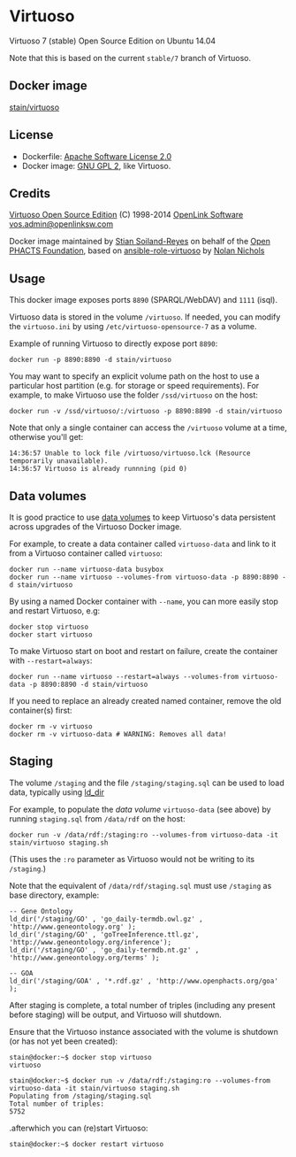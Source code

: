 # Virtuoso

Virtuoso 7 (stable) Open Source Edition on Ubuntu 14.04

Note that this is based on the current `stable/7` branch of Virtuoso. 

## Docker image

[stain/virtuoso](https://registry.hub.docker.com/u/stain/virtuoso/)


## License

* Dockerfile: [Apache Software License 2.0](LICENSE.md) 
* Docker image: [GNU GPL 2](https://github.com/openlink/virtuoso-opensource/blob/develop/7/LICENSE), like Virtuoso.


## Credits

[Virtuoso Open Source Edition](https://github.com/openlink/virtuoso-opensource) (C) 1998-2014 [OpenLink Software](http://www.openlinksw.com/) <vos.admin@openlinksw.com>

Docker image maintained by [Stian Soiland-Reyes](http://orcid.org/0000-0001-9842-9718) on behalf of the 
[Open PHACTS Foundation](http://www.openphactsfoundation.org/), based on
[ansible-role-virtuoso](https://github.com/nicholsn/ansible-role-virtuoso) by
[Nolan Nichols](http://orcid.org/0000-0003-1099-3328) 


## Usage

This docker image exposes ports `8890` (SPARQL/WebDAV) and `1111` (isql).

Virtuoso data is stored in the volume `/virtuoso`. If needed, you can modify
the `virtuoso.ini` by using `/etc/virtuoso-opensource-7` as a volume.

Example of running Virtuoso to directly expose port `8890`:

    docker run -p 8890:8890 -d stain/virtuoso

You may want to specify an explicit volume path on the host to use a
particular host partition (e.g. for storage or speed requirements).
For example, to make Virtuoso use the folder `/ssd/virtuoso` on the host:

    docker run -v /ssd/virtuoso/:/virtuoso -p 8890:8890 -d stain/virtuoso

Note that only a single container can access the `/virtuoso` volume at a time, otherwise you'll get:

	14:36:57 Unable to lock file /virtuoso/virtuoso.lck (Resource temporarily unavailable).
	14:36:57 Virtuoso is already runnning (pid 0)

## Data volumes

It is good practice to use [data volumes](http://docs.docker.com/userguide/dockervolumes/) to
keep Virtuoso's data persistent across upgrades of the Virtuoso Docker image. 

For example, to create a data container called `virtuoso-data` and link to it from
a Virtuoso container called `virtuoso`:

    docker run --name virtuoso-data busybox
    docker run --name virtuoso --volumes-from virtuoso-data -p 8890:8890 -d stain/virtuoso

By using a named Docker container with `--name`, you can more easily stop and restart Virtuoso, e.g:

    docker stop virtuoso
    docker start virtuoso

To make Virtuoso start on boot and restart on failure, create the container with `--restart=always`:

    docker run --name virtuoso --restart=always --volumes-from virtuoso-data -p 8890:8890 -d stain/virtuoso

If you need to replace an already created named container, remove the old container(s) first:
  
    docker rm -v virtuoso
    docker rm -v virtuoso-data # WARNING: Removes all data!



## Staging

The volume `/staging` and the file `/staging/staging.sql` can be used to load data,
typically using 
[ld\_dir](http://virtuoso.openlinksw.com/dataspace/doc/dav/wiki/Main/VirtBulkRDFLoader)


For example, to  populate the *data volume* `virtuoso-data` (see above) by
running `staging.sql` from `/data/rdf` on the host:

    docker run -v /data/rdf:/staging:ro --volumes-from virtuoso-data -it stain/virtuoso staging.sh

(This uses the `:ro` parameter as Virtuoso would not be writing to its `/staging`.)

Note that the equivalent of `/data/rdf/staging.sql` must use `/staging` as base directory, example:


    -- Gene Ontology
    ld_dir('/staging/GO' , 'go_daily-termdb.owl.gz' , 'http://www.geneontology.org' );
    ld_dir('/staging/GO' , 'goTreeInference.ttl.gz', 'http://www.geneontology.org/inference');
    ld_dir('/staging/GO' , 'go_daily-termdb.nt.gz' , 'http://www.geneontology.org/terms' );

    -- GOA
    ld_dir('/staging/GOA' , '*.rdf.gz' , 'http://www.openphacts.org/goa' );

After staging is complete, a total number of triples (including any present before staging) will be output, and Virtuoso will shutdown.

Ensure that the Virtuoso instance associated with the volume is shutdown (or has not yet been created):

    stain@docker:~$ docker stop virtuoso
    virtuoso
    
    stain@docker:~$ docker run -v /data/rdf:/staging:ro --volumes-from virtuoso-data -it stain/virtuoso staging.sh
    Populating from /staging/staging.sql
    Total number of triples:
    5752

.afterwhich you can (re)start Virtuoso:

    stain@docker:~$ docker restart virtuoso





